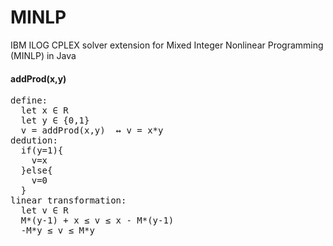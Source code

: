 # MINLP
IBM ILOG CPLEX solver extension for Mixed Integer Nonlinear Programming (MINLP) in Java

#### addProd(x,y)
<pre>
define:
  let x ∈ R
  let y ∈ {0,1}
  v = addProd(x,y)  ↔ v = x*y
dedution: 
  if(y=1){
    v=x
  }else{ 
    v=0 
  }
linear transformation:
  let v ∈ R
  M*(y-1) + x ≤ v ≤ x - M*(y-1)
  -M*y ≤ v ≤ M*y
</pre>
